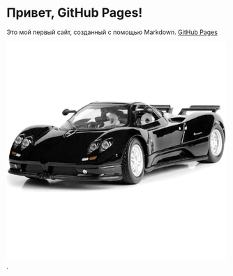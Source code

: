 # Привет, GitHub Pages! 
Это мой первый сайт, созданный с помощью Markdown.
[GitHub Pages](https://MegamaksproAssasin777.github.io/my-website/)

![alt text](218a066492710879b1a1a3a6b29eff02.jpg).
